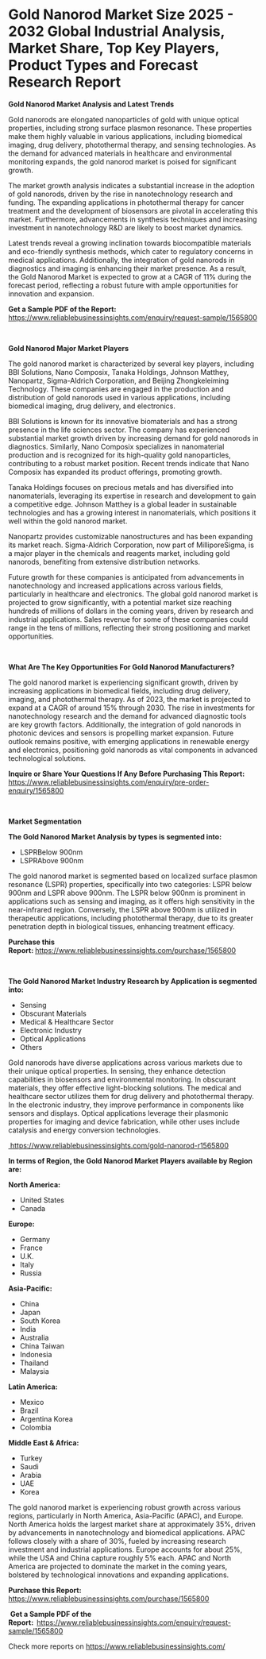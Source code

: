 <p><h1>Gold Nanorod Market Size 2025 - 2032 Global Industrial Analysis, Market Share, Top Key Players, Product Types and Forecast Research Report</h1></p><p><strong>Gold Nanorod Market Analysis and Latest Trends</strong></p>
<p><p>Gold nanorods are elongated nanoparticles of gold with unique optical properties, including strong surface plasmon resonance. These properties make them highly valuable in various applications, including biomedical imaging, drug delivery, photothermal therapy, and sensing technologies. As the demand for advanced materials in healthcare and environmental monitoring expands, the gold nanorod market is poised for significant growth.</p><p>The market growth analysis indicates a substantial increase in the adoption of gold nanorods, driven by the rise in nanotechnology research and funding. The expanding applications in photothermal therapy for cancer treatment and the development of biosensors are pivotal in accelerating this market. Furthermore, advancements in synthesis techniques and increasing investment in nanotechnology R&D are likely to boost market dynamics.</p><p>Latest trends reveal a growing inclination towards biocompatible materials and eco-friendly synthesis methods, which cater to regulatory concerns in medical applications. Additionally, the integration of gold nanorods in diagnostics and imaging is enhancing their market presence. As a result, the Gold Nanorod Market is expected to grow at a CAGR of 11% during the forecast period, reflecting a robust future with ample opportunities for innovation and expansion.</p></p>
<p><strong>Get a Sample PDF of the Report:&nbsp;</strong> <a href="https://www.reliablebusinessinsights.com/enquiry/request-sample/1565800?utm_campaign=2454&utm_medium=2&utm_source=Github&utm_content=ia&utm_term=28022025&utm_id=gold-nanorod">https://www.reliablebusinessinsights.com/enquiry/request-sample/1565800</a></p>
<p>&nbsp;</p>
<p><strong>Gold Nanorod Major Market Players</strong></p>
<p><p>The gold nanorod market is characterized by several key players, including BBI Solutions, Nano Composix, Tanaka Holdings, Johnson Matthey, Nanopartz, Sigma-Aldrich Corporation, and Beijing Zhongkeleiming Technology. These companies are engaged in the production and distribution of gold nanorods used in various applications, including biomedical imaging, drug delivery, and electronics.</p><p>BBI Solutions is known for its innovative biomaterials and has a strong presence in the life sciences sector. The company has experienced substantial market growth driven by increasing demand for gold nanorods in diagnostics. Similarly, Nano Composix specializes in nanomaterial production and is recognized for its high-quality gold nanoparticles, contributing to a robust market position. Recent trends indicate that Nano Composix has expanded its product offerings, promoting growth.</p><p>Tanaka Holdings focuses on precious metals and has diversified into nanomaterials, leveraging its expertise in research and development to gain a competitive edge. Johnson Matthey is a global leader in sustainable technologies and has a growing interest in nanomaterials, which positions it well within the gold nanorod market. </p><p>Nanopartz provides customizable nanostructures and has been expanding its market reach. Sigma-Aldrich Corporation, now part of MilliporeSigma, is a major player in the chemicals and reagents market, including gold nanorods, benefiting from extensive distribution networks.</p><p>Future growth for these companies is anticipated from advancements in nanotechnology and increased applications across various fields, particularly in healthcare and electronics. The global gold nanorod market is projected to grow significantly, with a potential market size reaching hundreds of millions of dollars in the coming years, driven by research and industrial applications. Sales revenue for some of these companies could range in the tens of millions, reflecting their strong positioning and market opportunities.</p></p>
<p>&nbsp;</p>
<p><strong>What Are The Key Opportunities For Gold Nanorod Manufacturers?</strong></p>
<p><p>The gold nanorod market is experiencing significant growth, driven by increasing applications in biomedical fields, including drug delivery, imaging, and photothermal therapy. As of 2023, the market is projected to expand at a CAGR of around 15% through 2030. The rise in investments for nanotechnology research and the demand for advanced diagnostic tools are key growth factors. Additionally, the integration of gold nanorods in photonic devices and sensors is propelling market expansion. Future outlook remains positive, with emerging applications in renewable energy and electronics, positioning gold nanorods as vital components in advanced technological solutions.</p></p>
<p><strong>Inquire or Share Your Questions If Any Before Purchasing This Report:</strong> <a href="https://www.reliablebusinessinsights.com/enquiry/pre-order-enquiry/1565800?utm_campaign=2454&utm_medium=2&utm_source=Github&utm_content=ia&utm_term=28022025&utm_id=gold-nanorod">https://www.reliablebusinessinsights.com/enquiry/pre-order-enquiry/1565800</a></p>
<p>&nbsp;</p>
<p><strong>Market Segmentation</strong></p>
<p><strong>The Gold Nanorod Market Analysis by types is segmented into:</strong></p>
<p><ul><li>LSPRBelow 900nm</li><li>LSPRAbove 900nm</li></ul></p>
<p><p>The gold nanorod market is segmented based on localized surface plasmon resonance (LSPR) properties, specifically into two categories: LSPR below 900nm and LSPR above 900nm. The LSPR below 900nm is prominent in applications such as sensing and imaging, as it offers high sensitivity in the near-infrared region. Conversely, the LSPR above 900nm is utilized in therapeutic applications, including photothermal therapy, due to its greater penetration depth in biological tissues, enhancing treatment efficacy.</p></p>
<p><strong>Purchase this Report:&nbsp;</strong><a href="https://www.reliablebusinessinsights.com/purchase/1565800?utm_campaign=2454&utm_medium=2&utm_source=Github&utm_content=ia&utm_term=28022025&utm_id=gold-nanorod">https://www.reliablebusinessinsights.com/purchase/1565800</a></p>
<p>&nbsp;</p>
<p><strong>The Gold Nanorod Market Industry Research by Application is segmented into:</strong></p>
<p><ul><li>Sensing</li><li>Obscurant Materials</li><li>Medical & Healthcare Sector</li><li>Electronic Industry</li><li>Optical Applications</li><li>Others</li></ul></p>
<p><p>Gold nanorods have diverse applications across various markets due to their unique optical properties. In sensing, they enhance detection capabilities in biosensors and environmental monitoring. In obscurant materials, they offer effective light-blocking solutions. The medical and healthcare sector utilizes them for drug delivery and photothermal therapy. In the electronic industry, they improve performance in components like sensors and displays. Optical applications leverage their plasmonic properties for imaging and device fabrication, while other uses include catalysis and energy conversion technologies.</p></p>
<p><a href="https://www.reliablebusinessinsights.com/gold-nanorod-r1565800?utm_campaign=2454&utm_medium=2&utm_source=Github&utm_content=ia&utm_term=28022025&utm_id=gold-nanorod">&nbsp;https://www.reliablebusinessinsights.com/gold-nanorod-r1565800</a></p>
<p><strong>In terms of Region, the Gold Nanorod Market Players available by Region are:</strong></p>
<p>
    <p> <strong> North America: </strong>
        <ul>
            <li>United States</li>
            <li>Canada</li>
        </ul>
        </p> 
    <p> <strong> Europe: </strong>
        <ul>
            <li>Germany</li>
            <li>France</li>
            <li>U.K.</li>
            <li>Italy</li>
            <li>Russia</li>
        </ul>
        </p> 
    <p> <strong> Asia-Pacific: </strong>
        <ul>
            <li>China</li>
            <li>Japan</li>
            <li>South Korea</li>
            <li>India</li>
            <li>Australia</li>
            <li>China Taiwan</li>
            <li>Indonesia</li>
            <li>Thailand</li>
            <li>Malaysia</li>
        </ul>
        </p> 
    <p> <strong> Latin America: </strong>
        <ul>
            <li>Mexico</li>
            <li>Brazil</li>
            <li>Argentina Korea</li>
            <li>Colombia</li>
        </ul>
        </p> 
    <p> <strong> Middle East & Africa: </strong>
        <ul>
            <li>Turkey</li>
            <li>Saudi</li>
            <li>Arabia</li>
            <li>UAE</li>
            <li>Korea</li>
        </ul>
    </p>
    </p>
<p><p>The gold nanorod market is experiencing robust growth across various regions, particularly in North America, Asia-Pacific (APAC), and Europe. North America holds the largest market share at approximately 35%, driven by advancements in nanotechnology and biomedical applications. APAC follows closely with a share of 30%, fueled by increasing research investment and industrial applications. Europe accounts for about 25%, while the USA and China capture roughly 5% each. APAC and North America are projected to dominate the market in the coming years, bolstered by technological innovations and expanding applications.</p></p>
<p><strong>Purchase this Report: </strong><a href="https://www.reliablebusinessinsights.com/purchase/1565800?utm_campaign=2454&utm_medium=2&utm_source=Github&utm_content=ia&utm_term=28022025&utm_id=gold-nanorod">https://www.reliablebusinessinsights.com/purchase/1565800</a></p>
<p>&nbsp;<strong>Get a Sample PDF of the Report:&nbsp;&nbsp;</strong><a href="https://www.reliablebusinessinsights.com/enquiry/request-sample/1565800?utm_campaign=2454&utm_medium=2&utm_source=Github&utm_content=ia&utm_term=28022025&utm_id=gold-nanorod">https://www.reliablebusinessinsights.com/enquiry/request-sample/1565800</a></p>
<p><strong></strong></p>
<p>Check more reports on <a href="https://www.reliablebusinessinsights.com/?utm_campaign=2454&utm_medium=2&utm_source=Github&utm_content=ia&utm_term=28022025&utm_id=gold-nanorod">https://www.reliablebusinessinsights.com/</a></p>